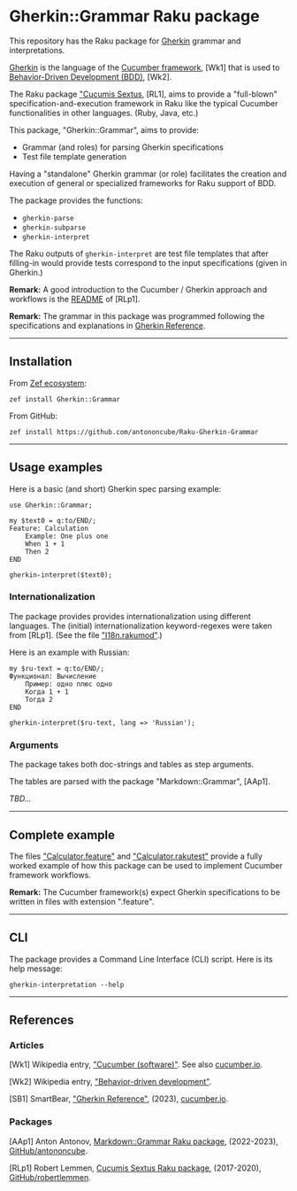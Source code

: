 # Gherkin::Grammar Raku package

This repository has the Raku package for 
[Gherkin](https://en.wikipedia.org/wiki/Cucumber_(software)#Gherkin_language)
grammar and interpretations.

[Gherkin](https://en.wikipedia.org/wiki/Cucumber_(software)#Gherkin_language)
is the language of the 
[Cucumber framework](https://cucumber.io), [Wk1] 
that is used to 
[Behavior-Driven Development (BDD)](https://en.wikipedia.org/wiki/Behavior-driven_development), [Wk2].

The Raku package 
["Cucumis Sextus](https://github.com/robertlemmen/raku-cucumis-sextus), [RL1],
aims to provide a "full-blown" specification-and-execution framework in Raku like the typical 
Cucumber functionalities in other languages. (Ruby, Java, etc.) 

This package, "Gherkin::Grammar", aims to provide:

- Grammar (and roles) for parsing Gherkin specifications 
- Test file template generation 

Having a "standalone" Gherkin grammar (or role) facilitates the creation and execution
of general or specialized frameworks for Raku support of BDD.

The package provides the functions:

- `gherkin-parse`
- `gherkin-subparse`
- `gherkin-interpret`

The Raku outputs of `gherkin-interpret` are test file templates that after filling-in
would provide tests correspond to the input specifications (given in Gherkin.)

**Remark:** A good introduction to the Cucumber / Gherkin approach and workflows is the 
[README](https://github.com/robertlemmen/raku-cucumis-sextus#readme)
of [RLp1].

**Remark:** The grammar in this package was programmed following the specifications and 
explanations in 
[Gherkin Reference](https://cucumber.io/docs/gherkin/reference/).

------

## Installation

From [Zef ecosystem](https://raku.land):

```
zef install Gherkin::Grammar
```

From GitHub:

```
zef install https://github.com/antononcube/Raku-Gherkin-Grammar
```

------

## Usage examples

Here is a basic (and short) Gherkin spec parsing example:

```perl6
use Gherkin::Grammar;

my $text0 = q:to/END/;
Feature: Calculation
    Example: One plus one
    When 1 + 1
    Then 2
END

gherkin-interpret($text0);
```

### Internationalization

The package provides provides internationalization using different languages.
The (initial) internationalization keyword-regexes were taken from [RLp1].
(See the file ["I18n.rakumod"](https://github.com/robertlemmen/raku-cucumis-sextus/blob/master/lib/CucumisSextus/I18n.rakumod).)

Here is an example with Russian:


```perl6
my $ru-text = q:to/END/;
Функционал: Вычисление
    Пример: одно плюс одно
    Когда 1 + 1
    Тогда 2
END

gherkin-interpret($ru-text, lang => 'Russian');
```

### Arguments

The package takes both doc-strings and tables as step arguments.

The tables are parsed with the package "Markdown::Grammar", [AAp1].

*TBD...*

------

## Complete example

The files 
["Calculator.feature"](./resources/Calculator.feature) 
and
["Calculator.rakutest"](./resources/Calculator.rakutest)
provide a fully worked example of how this package can be used 
to implement Cucumber framework workflows.

**Remark:** The Cucumber framework(s) expect Gherkin specifications to be written in 
files with extension ".feature".

------

## CLI

The package provides a Command Line Interface (CLI) script. Here is its help message:

```shell
gherkin-interpretation --help
```

------

## References

### Articles

[Wk1] Wikipedia entry,
["Cucumber (software)"](https://en.wikipedia.org/wiki/Cucumber_(software)).
See also [cucumber.io](https://cucumber.io).

[Wk2] Wikipedia entry,
["Behavior-driven development"](https://en.wikipedia.org/wiki/Behavior-driven_development).

[SB1] SmartBear,
["Gherkin Reference"](https://cucumber.io/docs/gherkin/reference/),
(2023),
[cucumber.io](https://cucumber.io).

### Packages 

[AAp1] Anton Antonov,
[Markdown::Grammar Raku package](https://github.com/antononcube/Raku-Markdown-Grammar),
(2022-2023),
[GitHub/antononcube](https://github.com/antononcube).

[RLp1] Robert Lemmen,
[Cucumis Sextus Raku package](https://github.com/robertlemmen/raku-cucumis-sextus),
(2017-2020),
[GitHub/robertlemmen](https://github.com/robertlemmen).
